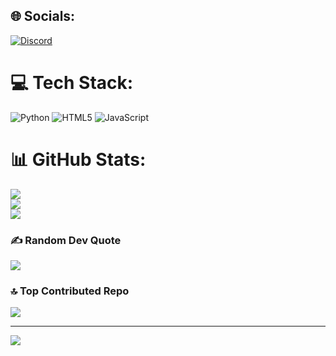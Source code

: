 
## 🌐 Socials:
[![Discord](https://img.shields.io/badge/Discord-%237289DA.svg?logo=discord&logoColor=white)](https://discord.gg/2nYgAHhJ) 

# 💻 Tech Stack:
![Python](https://img.shields.io/badge/python-3670A0?style=plastic&logo=python&logoColor=ffdd54) ![HTML5](https://img.shields.io/badge/html5-%23E34F26.svg?style=plastic&logo=html5&logoColor=white) ![JavaScript](https://img.shields.io/badge/javascript-%23323330.svg?style=plastic&logo=javascript&logoColor=%23F7DF1E)
# 📊 GitHub Stats:
![](https://github-readme-stats.vercel.app/api?username=amangautamdev&theme=dark&hide_border=false&include_all_commits=true&count_private=true)<br/>
![](https://github-readme-streak-stats.herokuapp.com/?user=amangautamdev&theme=dark&hide_border=false)<br/>
![](https://github-readme-stats.vercel.app/api/top-langs/?username=amangautamdev&theme=dark&hide_border=false&include_all_commits=true&count_private=true&layout=compact)

### ✍️ Random Dev Quote
![](https://quotes-github-readme.vercel.app/api?type=horizontal&theme=radical)

### 🔝 Top Contributed Repo
![](https://github-contributor-stats.vercel.app/api?username=amangautamdev&limit=5&theme=dark&combine_all_yearly_contributions=true)

---
[![](https://visitcount.itsvg.in/api?id=amangautamdev&icon=2&color=0)](https://visitcount.itsvg.in)

<!-- Proudly created with Aman Gautam ( https://gprm.itsvg.in ) -->
